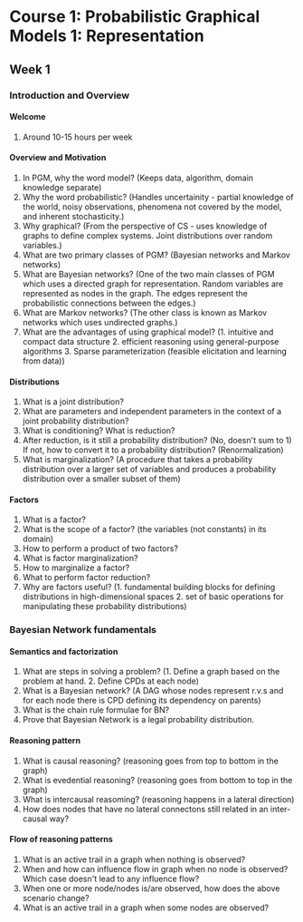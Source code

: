 # Course 1: Probabilistic Graphical Models 1: Representation

## Week 1

### Introduction and Overview

#### Welcome

1. Around 10-15 hours per week

#### Overview and Motivation

1. In PGM, why the word model? (Keeps data, algorithm, domain knowledge separate)
1. Why the word probabilistic? (Handles uncertainity - partial knowledge of the world, noisy observations, phenomena not covered by the model, and inherent stochasticity.)
1. Why graphical? (From the perspective of CS - uses knowledge of graphs to define complex systems. Joint distributions over random variables.)
1. What are two primary classes of PGM? (Bayesian networks and Markov networks)
1. What are Bayesian networks? (One of the two main classes of PGM which uses a directed graph for representation. Random variables are represented as nodes in the graph. The edges represent the probabilistic connections between the edges.) 
1. What are Markov networks? (The other class is known as Markov networks which uses undirected graphs.)
1. What are the advantages of using graphical model? (1. intuitive and compact data structure 2. efficient reasoning using general-purpose algorithms 3. Sparse parameterization (feasible elicitation and learning from data))

#### Distributions

1. What is a joint distribution?
1. What are parameters and independent parameters in the context of a joint probability distribution?
1. What is conditioning? What is reduction?
1. After reduction, is it still a probability distribution? (No, doesn't sum to 1) If not, how to convert it to a probability distribution? (Renormalization)
1. What is marginalization? (A procedure that takes a probability distribution over a larger set of variables and produces a probability distribution over a smaller subset of them)

#### Factors

1. What is a factor?
1. What is the scope of a factor? (the variables (not constants) in its domain)
1. How to perform a product of two factors?
1. What is factor marginalization?
1. How to marginalize a factor?
1. What to perform factor reduction?
1. Why are factors useful? (1. fundamental building blocks for defining distributions in high-dimensional spaces 2. set of basic operations for manipulating these probability distributions)

### Bayesian Network fundamentals

#### Semantics and factorization

1. What are steps in solving a problem? (1. Define a graph based on the problem at hand. 2. Define CPDs at each node)
1. What is a Bayesian network? (A DAG whose nodes represent r.v.s and for each node there is CPD defining its dependency on parents)
1. What is the chain rule formulae for BN?
1. Prove that Bayesian Network is a legal probability distribution.

#### Reasoning pattern

1. What is causal reasoning? (reasoning goes from top to bottom in the graph)
1. What is evedential reasoning? (reasoning goes from bottom to top in the graph)
1. What is intercausal reasoming? (reasoning happens in a lateral direction)
1. How does nodes that have no lateral connectons still related in an inter-causal way?

#### Flow of reasoning patterns

1. What is an active trail in a graph when nothing is observed?
1. When and how can influence flow in graph when no node is observed? Which case doesn't lead to any influence flow?
1. When one or more node/nodes is/are observed, how does the above scenario change?
1. What is an active trail in a graph when some nodes are observed?
